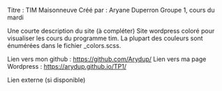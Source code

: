 Titre : TIM Maisonneuve
Créé par : Aryane Duperron
Groupe 1, cours du mardi

Une courte description du site (à compléter)
Site wordpress coloré pour visualiser les cours du programme tim. La plupart des
couleurs sont énumérées dans le fichier _colors.scss.


Lien vers mon github : https://github.com/Arydup/
Lien vers ma page Wordpress : https://arydup.github.io/TP1/

Lien externe (si disponible)
